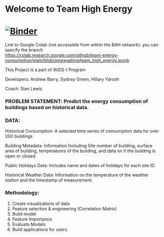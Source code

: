 # Welcome to Team High Energy

[![Binder](https://mybinder.org/badge_logo.svg)](https://mybinder.org/v2/gh/team-energy-consumption/main/aggregating)
=======
Link to Google Colab (not accessible from within the BAH network): you can specify the branch  
https://colab.research.google.com/github/team-energy-consumption/main/blob/aggregating/team_high_energy.ipynb


This Project is a part of WiDS-I Program

Developers: Andrew Barry, Sydney Green, Hillary Yarosh

Coach: Sian Lewis

### PROBLEM STATEMENT: Predict the energy consumption of buildings based on historical data. 

### DATA: 

Historical Consumption: A selected time series of consumption data for over 200 buildings

Building Metadata: Information Including Site number of building, surface area of building, temperatures of the building, and data on if the building is open or closed.

Public Holidays Data: Includes name and dates of holidays for each site ID.

Historical Weather Data: Information on the temperature of the weather station and the timestamp of measurement. 


### Methodology:

1. Create visualizations of data
2. Feature selection & engineering (Correlation Matrix)
3. Build model
4. Feature Importance
5. Evaluate Models
6. Build applications for users

